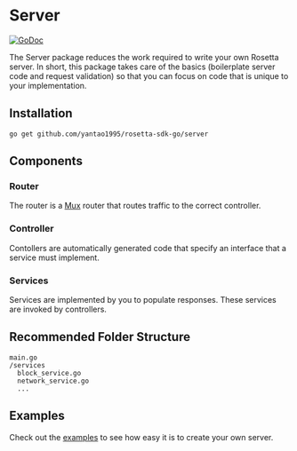 # Server

[![GoDoc](https://img.shields.io/badge/go.dev-reference-007d9c?logo=go&logoColor=white&style=shield)](https://pkg.go.dev/github.com/yantao1995/rosetta-sdk-go/server?tab=doc)

The Server package reduces the work required to write your own Rosetta server.
In short, this package takes care of the basics (boilerplate server code
and request validation) so that you can focus on code that is unique to your
implementation.

## Installation

```shell
go get github.com/yantao1995/rosetta-sdk-go/server
```

## Components
### Router
The router is a [Mux](https://github.com/gorilla/mux) router that
routes traffic to the correct controller.

### Controller
Contollers are automatically generated code that specify an interface
that a service must implement.

### Services
Services are implemented by you to populate responses. These services
are invoked by controllers.

## Recommended Folder Structure
```
main.go
/services
  block_service.go
  network_service.go
  ...
```

## Examples
Check out the [examples](/examples) to see how easy
it is to create your own server.
